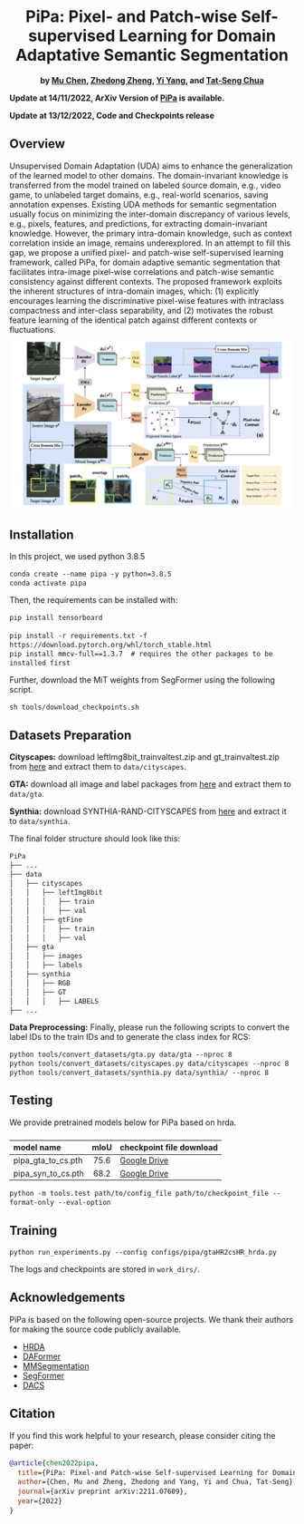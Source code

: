 <div align="center">    
 
# PiPa: Pixel- and Patch-wise Self-supervised Learning for Domain Adaptative Semantic Segmentation


**by [Mu Chen](https://github.com/chen742), [Zhedong Zheng](https://zdzheng.xyz/), [Yi Yang](https://scholar.google.com.au/citations?user=RMSuNFwAAAAJ&hl=en), 
and [Tat-Seng Chua](https://scholar.google.com.sg/citations?user=Z9DWCBEAAAAJ&hl=en)**
</div>

**Update at 14/11/2022, ArXiv Version of [PiPa](https://arxiv.org/abs/2211.07609) is available.**

**Update at 13/12/2022, Code and Checkpoints release**

## Overview
Unsupervised Domain Adaptation (UDA) aims to enhance the generalization of the learned model to other domains. The domain-invariant knowledge is transferred from
the model trained on labeled source domain, e.g., video
game, to unlabeled target domains, e.g., real-world scenarios, saving annotation expenses. Existing UDA methods for semantic segmentation usually focus on minimizing
the inter-domain discrepancy of various levels, e.g., pixels,
features, and predictions, for extracting domain-invariant
knowledge. However, the primary intra-domain knowledge,
such as context correlation inside an image, remains underexplored. In an attempt to fill this gap, we propose a unified pixel- and patch-wise self-supervised learning framework, called PiPa, for domain adaptive semantic segmentation that facilitates intra-image pixel-wise correlations and
patch-wise semantic consistency against different contexts.
The proposed framework exploits the inherent structures
of intra-domain images, which: (1) explicitly encourages
learning the discriminative pixel-wise features with intraclass compactness and inter-class separability, and (2) motivates the robust feature learning of the identical patch
against different contexts or fluctuations.
<img src="resources/diagram.png">

## Installation

In this project, we used python 3.8.5

```shell
conda create --name pipa -y python=3.8.5
conda activate pipa
```

Then, the requirements can be installed with:

```shell
pip install tensorboard

pip install -r requirements.txt -f https://download.pytorch.org/whl/torch_stable.html
pip install mmcv-full==1.3.7  # requires the other packages to be installed first
```

Further, download the MiT weights from SegFormer using the
following script.

```shell
sh tools/download_checkpoints.sh
```

## Datasets Preparation

**Cityscapes:** download leftImg8bit_trainvaltest.zip and
gt_trainvaltest.zip from [here](https://www.cityscapes-dataset.com/downloads/)
and extract them to `data/cityscapes`.

**GTA:** download all image and label packages from
[here](https://download.visinf.tu-darmstadt.de/data/from_games/) and extract
them to `data/gta`.

**Synthia:** download SYNTHIA-RAND-CITYSCAPES from
[here](http://synthia-dataset.net/downloads/) and extract it to `data/synthia`.

The final folder structure should look like this:

```none
PiPa
├── ...
├── data
│   ├── cityscapes
│   │   ├── leftImg8bit
│   │   │   ├── train
│   │   │   ├── val
│   │   ├── gtFine
│   │   │   ├── train
│   │   │   ├── val
│   ├── gta
│   │   ├── images
│   │   ├── labels
│   ├── synthia
│   │   ├── RGB
│   │   ├── GT
│   │   │   ├── LABELS
├── ...
```

**Data Preprocessing:** Finally, please run the following scripts to convert the label IDs to the
train IDs and to generate the class index for RCS:

```shell
python tools/convert_datasets/gta.py data/gta --nproc 8
python tools/convert_datasets/cityscapes.py data/cityscapes --nproc 8
python tools/convert_datasets/synthia.py data/synthia/ --nproc 8
```

## Testing

We provide pretrained models below for PiPa based on hrda.

### 

| model name                       | mIoU  | checkpoint file download                    |
| :------------------------------- | :---: | :------------------------------------- |
| pipa_gta_to_cs.pth  | 75.6  | [Google Drive](https://drive.google.com/file/d/1YhhVtuODGl3vCcE5wvWf8kwvMOSr4QaU/view?usp=share_link)|
| pipa_syn_to_cs.pth  | 68.2  | [Google Drive](https://drive.google.com/file/d/1m4bhr52tLmLwBTpHY9sA_kyH_IviajQi/view?usp=share_link)|


```shell
python -m tools.test path/to/config_file path/to/checkpoint_file --format-only --eval-option 
```

## Training

```shell
python run_experiments.py --config configs/pipa/gtaHR2csHR_hrda.py
```

The logs and checkpoints are stored in `work_dirs/`.

## Acknowledgements

PiPa is based on the following open-source projects. We thank their
authors for making the source code publicly available.

* [HRDA](https://github.com/lhoyer/HRDA)
* [DAFormer](https://github.com/lhoyer/DAFormer)
* [MMSegmentation](https://github.com/open-mmlab/mmsegmentation)
* [SegFormer](https://github.com/NVlabs/SegFormer)
* [DACS](https://github.com/vikolss/DACS)

## Citation

If you find this work helpful to your research, please consider citing the paper:

```bibtex
@article{chen2022pipa,
  title={PiPa: Pixel-and Patch-wise Self-supervised Learning for Domain Adaptative Semantic Segmentation},
  author={Chen, Mu and Zheng, Zhedong and Yang, Yi and Chua, Tat-Seng},
  journal={arXiv preprint arXiv:2211.07609},
  year={2022}
}
```
